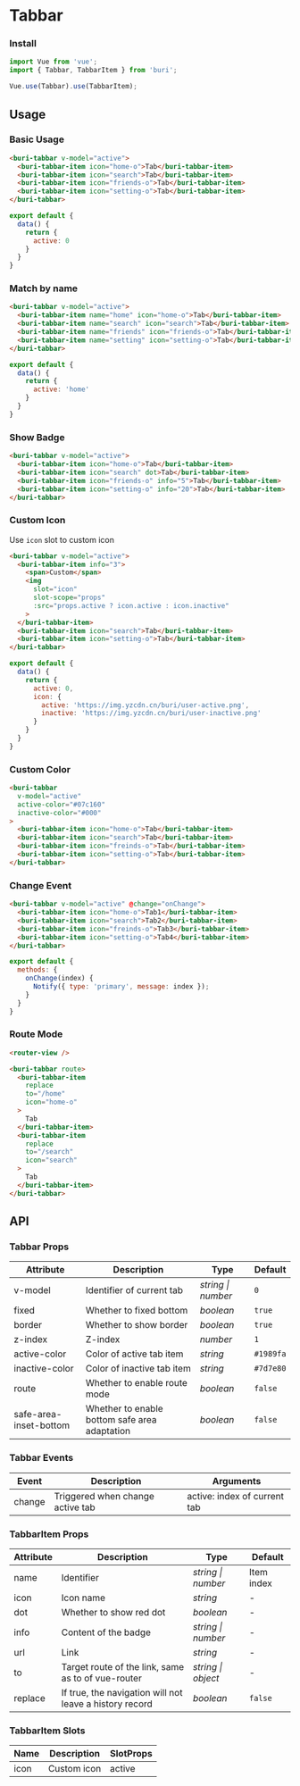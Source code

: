 # Tabbar

### Install

``` javascript
import Vue from 'vue';
import { Tabbar, TabbarItem } from 'buri';

Vue.use(Tabbar).use(TabbarItem);
```

## Usage

### Basic Usage

```html
<buri-tabbar v-model="active">
  <buri-tabbar-item icon="home-o">Tab</buri-tabbar-item>
  <buri-tabbar-item icon="search">Tab</buri-tabbar-item>
  <buri-tabbar-item icon="friends-o">Tab</buri-tabbar-item>
  <buri-tabbar-item icon="setting-o">Tab</buri-tabbar-item>
</buri-tabbar>
```

```javascript
export default {
  data() {
    return {
      active: 0
    }
  }
}
```

### Match by name

```html
<buri-tabbar v-model="active">
  <buri-tabbar-item name="home" icon="home-o">Tab</buri-tabbar-item>
  <buri-tabbar-item name="search" icon="search">Tab</buri-tabbar-item>
  <buri-tabbar-item name="friends" icon="friends-o">Tab</buri-tabbar-item>
  <buri-tabbar-item name="setting" icon="setting-o">Tab</buri-tabbar-item>
</buri-tabbar>
```

```javascript
export default {
  data() {
    return {
      active: 'home'
    }
  }
}
```

### Show Badge

```html
<buri-tabbar v-model="active">
  <buri-tabbar-item icon="home-o">Tab</buri-tabbar-item>
  <buri-tabbar-item icon="search" dot>Tab</buri-tabbar-item>
  <buri-tabbar-item icon="friends-o" info="5">Tab</buri-tabbar-item>
  <buri-tabbar-item icon="setting-o" info="20">Tab</buri-tabbar-item>
</buri-tabbar>
```

### Custom Icon

Use `icon` slot to custom icon

```html
<buri-tabbar v-model="active">
  <buri-tabbar-item info="3">
    <span>Custom</span>
    <img
      slot="icon"
      slot-scope="props"
      :src="props.active ? icon.active : icon.inactive"
    >
  </buri-tabbar-item>
  <buri-tabbar-item icon="search">Tab</buri-tabbar-item>
  <buri-tabbar-item icon="setting-o">Tab</buri-tabbar-item>
</buri-tabbar>
```

```javascript
export default {
  data() {
    return {
      active: 0,
      icon: {
        active: 'https://img.yzcdn.cn/buri/user-active.png',
        inactive: 'https://img.yzcdn.cn/buri/user-inactive.png'
      }
    }
  }
}
```

### Custom Color

```html
<buri-tabbar
  v-model="active"
  active-color="#07c160"
  inactive-color="#000"
>
  <buri-tabbar-item icon="home-o">Tab</buri-tabbar-item>
  <buri-tabbar-item icon="search">Tab</buri-tabbar-item>
  <buri-tabbar-item icon="freinds-o">Tab</buri-tabbar-item>
  <buri-tabbar-item icon="setting-o">Tab</buri-tabbar-item>
</buri-tabbar>
```


### Change Event

```html
<buri-tabbar v-model="active" @change="onChange">
  <buri-tabbar-item icon="home-o">Tab1</buri-tabbar-item>
  <buri-tabbar-item icon="search">Tab2</buri-tabbar-item>
  <buri-tabbar-item icon="freinds-o">Tab3</buri-tabbar-item>
  <buri-tabbar-item icon="setting-o">Tab4</buri-tabbar-item>
</buri-tabbar>
```

```js
export default {
  methods: {
    onChange(index) {
      Notify({ type: 'primary', message: index });
    }
  }
}
```

### Route Mode

```html
<router-view />

<buri-tabbar route>
  <buri-tabbar-item
    replace
    to="/home"
    icon="home-o"
  >
    Tab
  </buri-tabbar-item>
  <buri-tabbar-item
    replace
    to="/search"
    icon="search"
  >
    Tab
  </buri-tabbar-item>
</buri-tabbar>
```

## API

### Tabbar Props

| Attribute | Description | Type | Default |
|------|------|------|------|
| v-model | Identifier of current tab | *string \| number* | `0` |
| fixed | Whether to fixed bottom | *boolean* | `true` |
| border | Whether to show border | *boolean* | `true` |
| z-index | Z-index | *number* | `1` |
| active-color | Color of active tab item | *string* | `#1989fa` |
| inactive-color | Color of inactive tab item | *string* | `#7d7e80` |
| route | Whether to enable route mode | *boolean* | `false` |
| safe-area-inset-bottom | Whether to enable bottom safe area adaptation | *boolean* | `false` |

### Tabbar Events

| Event | Description | Arguments |
|------|------|------|
| change | Triggered when change active tab | active: index of current tab |

### TabbarItem Props

| Attribute | Description | Type | Default |
|------|------|------|------|
| name | Identifier | *string \| number* | Item index |
| icon | Icon name | *string* | - |
| dot | Whether to show red dot | *boolean* | - |
| info | Content of the badge | *string \| number* | - |
| url | Link | *string* | - |
| to | Target route of the link, same as to of vue-router | *string \| object* | - |
| replace | If true, the navigation will not leave a history record | *boolean* | `false` |

### TabbarItem Slots

| Name | Description | SlotProps |
|------|------|------|
| icon | Custom icon | active |
